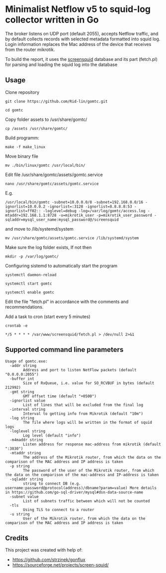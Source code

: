# Minimalist Netflow v5 to squid-log collector written in Go

The broker listens on UDP port (default 2055), accepts Netflow traffic, and by default collects records with selected metadata formatted into squid log. Login information replaces the Mac address of the device that receives from the router mikrotik.

To build the report, it uses the [screensquid](https://sourceforge.net/projects/screen-squid/) database and its part (fetch.pl) for parsing and loading the squid log into the database

## Usage

Clone repository

`git clone https://github.com/Rid-lin/gomtc.git`

`cd gomtc`

Copy folder assets to /usr/share/gomtc/

`cp /assets /usr/share/gomtc/`

Build programm:

`make -f make_linux`

Move binary file

`mv ./bin/linux/gomtc /usr/local/bin/`

Edit file /usr/share/gomtc/assets/gomtc.service

`nano /usr/share/gomtc/assets/gomtc.service`

E.g.

`/usr/local/bin/gomtc -subnet=10.0.0.0/8 -subnet=192.168.0.0/16 -ignorlist=10.0.0.2 -ignorlist=:3128 -ignorlist=8.8.8.8:53 -ignorlist=ff02:: -loglevel=debug -log=/var/log/gomtc/access.log -mtaddr=192.168.1.1:8728 -u=mikrotik_user -p=mikrotik_user_password -sqladdr=mysql_user_name:mysql_password@/screensquid`

and move to /lib/systemd/system

`mv /usr/share/gomtc/assets/gomtc.service /lib/systemd/system`

Make sure the log folder exists, If not then

`mkdir -p /var/log/gomtc/`

Configuring sistemd to automatically start the program

`systemctl daemon-reload`

`systemctl start gomtc`

`systemctl enable gomtc`

Edit the file "fetch.pl" in accordance with the comments and recommendations.

Add a task to cron (start every 5 minutes)

`crontab -e`

`*/5 * * * * /var/www/screensquid/fetch.pl > /dev/null 2>&1`

## Supported command line parameters

```
Usage of gomtc.exe:
  -addr string
        Address and port to listen NetFlow packets (default "0.0.0.0:2055")
  -buffer int
        Size of RxQueue, i.e. value for SO_RCVBUF in bytes (default 212992)
  -gmt string
        GMT offset time (default "+0500")
  -ignorlist value
        List of lines that will be excluded from the final log
  -interval string
        Interval to getting info from Mikrotik (default "10m")
  -log string
        The file where logs will be written in the format of squid logs
  -loglevel string
        Log level (default "info")
  -m4maddr string
        Listen address for response mac-address from mikrotik (default ":3030")
  -mtaddr string
        The address of the Mikrotik router, from which the data on the comparison of the MAC address and IP address is taken
  -p string
        The password of the user of the Mikrotik router, from which the data on the comparison of the mac-address and IP-address is taken
  -sqladdr string
        string to connect DB (e.g. username:password@protocol(address)/dbname?param=value) More details in https://github.com/go-sql-driver/mysql#dsn-data-source-name
  -subnet value
        List of subnets traffic between which will not be counted
  -tls
        Using TLS to connect to a router
  -u string
        User of the Mikrotik router, from which the data on the comparison of the MAC address and IP address is taken
```

## Credits

This project was created with help of:

* https://github.com/strzinek/gonflux
* https://sourceforge.net/projects/screen-squid/